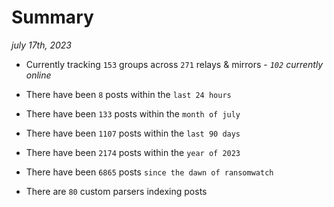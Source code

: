 
# Summary
_july 17th, 2023_

- Currently tracking `153` groups across `271` relays & mirrors - _`102` currently online_

- There have been `8` posts within the `last 24 hours`

- There have been `133` posts within the `month of july`

- There have been `1107` posts within the `last 90 days`

- There have been `2174` posts within the `year of 2023`

- There have been `6865` posts `since the dawn of ransomwatch`

- There are `80` custom parsers indexing posts
